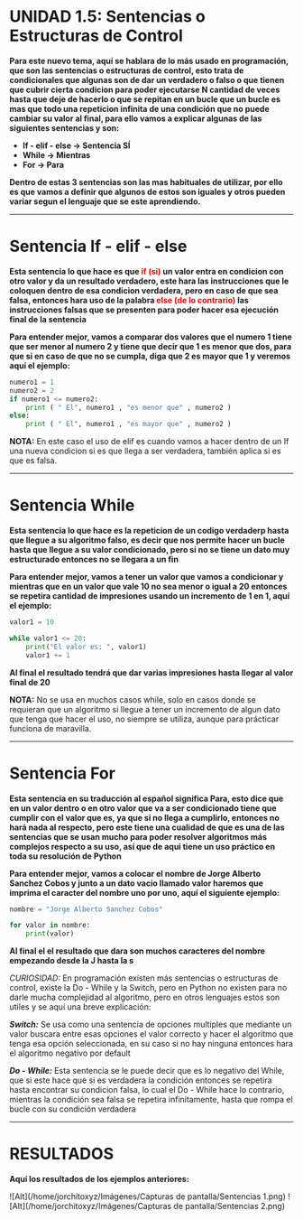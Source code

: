 # UNIDAD 1.5: Sentencias o Estructuras de Control

**Para este nuevo tema, aquí se hablara de lo más usado en programación, que son las sentencias o estructuras de control, esto trata de condicionales que algunas son de dar un verdadero o falso o que tienen que cubrir cierta condicion para poder ejecutarse N cantidad de veces hasta que deje de hacerlo o que se repitan en un bucle que un bucle es mas que todo una repeticion infinita de una condición que no puede cambiar su valor al final, para ello vamos a explicar algunas de las siguientes sentencias y son:**

+ **If - elif - else -> Sentencia SÍ**
+ **While -> Mientras**
+ **For -> Para**

**Dentro de estas 3 sentencias son las mas habituales de utilizar, por ello es que vamos a definir que algunos de estos son iguales y otros pueden variar segun el lenguaje que se este aprendiendo.**

---

# Sentencia If - elif - else

**Esta sentencia lo que hace es que <span style = "color: red"> **if (si)** </span> un valor entra en condicion con otro valor y da un resultado verdadero, este hara las instrucciones que le coloquen dentro de esa condicion verdadera, pero en caso de que sea falsa, entonces hara uso de la palabra <span style = "color: red"> **else (de lo contrario)** </span>** **las instrucciones falsas que se presenten para poder hacer esa ejecución final de la sentencia**

**Para entender mejor, vamos a comparar dos valores que el numero 1 tiene que ser menor al numero 2 y tiene que decir que 1 es menor que dos, para que si en caso de que no se cumpla, diga que 2 es mayor que 1 y veremos aquí el ejemplo:**

`````py
numero1 = 1
numero2 = 2
if numero1 <= numero2:
	print ( " El", numero1 , "es menor que" , numero2 )
else:
	print ( " El", numero1 , "es mayor que" , numero2 )
`````

**NOTA:** En este caso el uso de elif es cuando vamos a hacer dentro de un If una nueva condicion si es que llega a ser verdadera, también aplica si es que es falsa.

---

# Sentencia While

**Esta sentencia lo que hace es la repeticion de un codigo verdaderp hasta que llegue a su algoritmo falso, es decir que nos permite hacer un bucle hasta que llegue a su valor condicionado, pero si no se tiene un dato muy estructurado entonces no se llegara a un fin**

**Para entender mejor, vamos a tener un valor que vamos a condicionar y mientras que en un valor que vale 10 no sea menor o igual a 20 entonces se repetira cantidad de impresiones usando un incremento de 1 en 1, aquí el ejemplo:**

`````py
valor1 = 10

while valor1 <= 20:
	print("El valor es: ", valor1)
	valor1 += 1
`````

**Al final el resultado tendrá que dar varias impresiones hasta llegar al valor final de 20**

**NOTA:** No se usa en muchos casos while, solo en casos donde se requieran que un algoritmo si llegue a tener un incremento de algun dato que tenga que hacer el uso, no siempre se utiliza, aunque para prácticar funciona de maravilla.

---

# Sentencia For

**Esta sentencia en su traducción al español significa Para, esto dice que en un valor dentro o en otro valor que va a ser condicionado tiene que cumplir con el valor que es, ya que si no llega a cumplirlo, entonces no hará nada al respecto, pero este tiene una cualidad de que es una de las sentencias que se usan mucho para poder resolver algoritmos más complejos respecto a su uso, así que de aqui tiene un uso práctico en toda su resolución de Python**

**Para entender mejor, vamos a colocar el nombre de Jorge Alberto Sanchez Cobos y junto a un dato vacio llamado valor haremos que imprima el caracter del nombre uno por uno, aquí el siguiente ejemplo:**

`````py
nombre = "Jorge Alberto Sanchez Cobos"

for valor in nombre:
	print(valor)
`````

**Al final el el resultado que dara son muchos caracteres del nombre empezando desde la J hasta la s**

*CURIOSIDAD:* En programación existen más sentencias o estructuras de control, existe la Do - While y la Switch, pero en Python no existen para no darle mucha complejidad al algoritmo, pero en otros lenguajes estos son utiles y se aquí una breve explicación:

***Switch:*** Se usa como una sentencia de opciones multiples que mediante un valor buscara entre esas opciones el valor correcto y hacer el algoritmo que tenga esa opción seleccionada, en su caso si no hay ninguna entonces hara el algoritmo negativo por default

***Do - While:*** Esta sentencia se le puede decir que es lo negativo del While, que si este hace que si es verdadera la condición entonces se repetira hasta encontrar su condicion falsa, lo cual el Do - While hace lo contrario, mientras la condición sea falsa se repetira infinitamente, hasta que rompa el bucle con su condición verdadera

---

# RESULTADOS

**Aquí los resultados de los ejemplos anteriores:**

![Alt](/home/jorchitoxyz/Imágenes/Capturas de pantalla/Sentencias 1.png)
![Alt](/home/jorchitoxyz/Imágenes/Capturas de pantalla/Sentencias 2.png)
